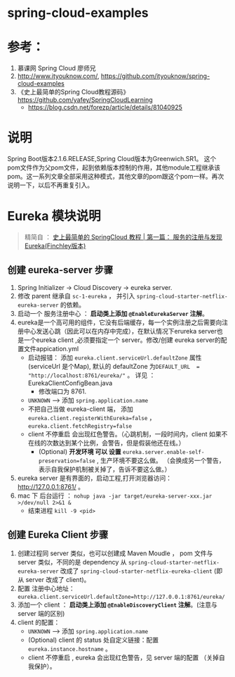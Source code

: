 # spring-cloud-examples

# 参考：
1. 慕课网 Spring Cloud 廖师兄
2. http://www.ityouknow.com/,  https://github.com/ityouknow/spring-cloud-examples
3. 《史上最简单的Spring Cloud教程源码》 https://github.com/yafey/SpringCloudLearning
	- https://blog.csdn.net/forezp/article/details/81040925

# 说明
Spring Boot版本2.1.6.RELEASE,Spring Cloud版本为Greenwich.SR1。
这个pom文件作为父pom文件，起到依赖版本控制的作用，其他module工程继承该pom。这一系列文章全部采用这种模式，其他文章的pom跟这个pom一样。再次说明一下，以后不再重复引入。



# Eureka 模块说明
> 精简自 ： [史上最简单的 SpringCloud 教程 | 第一篇： 服务的注册与发现Eureka(Finchley版本)](https://blog.csdn.net/forezp/article/details/81040925)


## 创建 eureka-server 步骤

1. Spring Initializer -> Cloud Discovery -> eureka server.
2. 修改 parent 继承自 `sc-1-eureka` ， 并引入 `spring-cloud-starter-netflix-eureka-server` 的依赖。
3. 启动一个 服务注册中心 ： **启动类上添加 `@EnableEurekaServer` 注解**。
4. eureka是一个高可用的组件，它没有后端缓存，每一个实例注册之后需要向注册中心发送心跳（因此可以在内存中完成），在默认情况下erureka server也是一个eureka client ,必须要指定一个 server。修改/创建 eureka server的配置文件appication.yml 
   - 启动报错： 添加 `eureka.client.serviceUrl.defaultZone` 属性 (serviceUrl 是个Map), 默认的 defaultZone 为`DEFAULT_URL  = "http://localhost:8761/eureka/"` 。 详见 ： EurekaClientConfigBean.java
     - 修改端口为 8761.
   - `UNKNOWN` --> 添加 `spring.application.name`
   - 不把自己当做 eureka-client 端， 添加 `eureka.client.registerWithEureka=false` ， `eureka.client.fetchRegistry=false`
   - client 不停重启 会出现红色警告。（心跳机制，一段时间内，client 如果不在线的次数达到某个比例，会警告，但是假装他还在线。）
     - (Optional) **开发环境 可以 设置**   `eureka.server.enable-self-preservation=false` , 生产环境不要这么做。 （会换成另一个警告，表示自我保护机制被关掉了，告诉不要这么做。）
5. eureka server 是有界面的，启动工程,打开浏览器访问：http://127.0.0.1:8761/ 。
6. mac 下 后台运行 ： `nohup java -jar target/eureka-server-xxx.jar >/dev/null 2>&1 &`
   - 结束进程 `kill -9 <pid>`



## 创建 Eureka Client 步骤

1. 创建过程同 server 类似，也可以创建成 Maven Moudle ， pom 文件与 server 类似，不同的是 dependency 从 `spring-cloud-starter-netflix-eureka-server` 改成了 `spring-cloud-starter-netflix-eureka-client` (即 从 server 改成了 client)。
2. 配置 注册中心地址： `eureka.client.serviceUrl.defaultZone=http://127.0.0.1:8761/eureka/`
3. 添加一个 client ： **启动类上添加 `@EnableDiscoveryClient` 注解**。(注意与 server 端的区别)
4. client 的配置：
   - `UNKNOWN` --> 添加 `spring.application.name`
   - (Optional) client 的 status 处自定义链接：配置 `eureka.instance.hostname` 。
   - client 不停重启 , eureka 会出现红色警告，见 server 端的配置 （关掉自我保护）。

